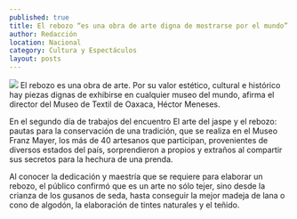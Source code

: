 ```yaml
---
published: true
title: El rebozo “es una obra de arte digna de mostrarse por el mundo”
author: Redacción
location: Nacional
category: Cultura y Espectáculos
layout: posts
---
```


![](http://i.imgur.com/qHKY6mGm.jpg)
El rebozo es una obra de arte. Por su valor estético, cultural e histórico hay piezas dignas de exhibirse en cualquier museo del mundo, afirma el director del Museo de Textil de Oaxaca, Héctor Meneses.

En el segundo día de trabajos del encuentro El arte del jaspe y el rebozo: pautas para la conservación de una tradición, que se realiza en el Museo Franz Mayer, los más de 40 artesanos que participan, provenientes de diversos estados del país, sorprendieron a propios y extraños al compartir sus secretos para la hechura de una prenda.

Al conocer la dedicación y maestría que se requiere para elaborar un rebozo, el público confirmó que es un arte no sólo tejer, sino desde la crianza de los gusanos de seda, hasta conseguir la mejor madeja de lana o cono de algodón, la elaboración de tintes naturales y el teñido.

